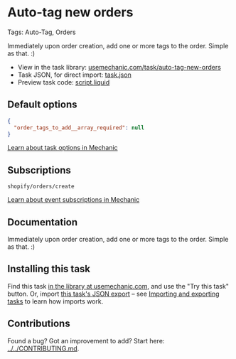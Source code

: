 # Auto-tag new orders

Tags: Auto-Tag, Orders

Immediately upon order creation, add one or more tags to the order. Simple as that. :)

* View in the task library: [usemechanic.com/task/auto-tag-new-orders](https://usemechanic.com/task/auto-tag-new-orders)
* Task JSON, for direct import: [task.json](../../tasks/auto-tag-new-orders.json)
* Preview task code: [script.liquid](./script.liquid)

## Default options

```json
{
  "order_tags_to_add__array_required": null
}
```

[Learn about task options in Mechanic](https://docs.usemechanic.com/article/471-task-options)

## Subscriptions

```liquid
shopify/orders/create
```

[Learn about event subscriptions in Mechanic](https://docs.usemechanic.com/article/408-subscriptions)

## Documentation

Immediately upon order creation, add one or more tags to the order. Simple as that. :)

## Installing this task

Find this task [in the library at usemechanic.com](https://usemechanic.com/task/auto-tag-new-orders), and use the "Try this task" button. Or, import [this task's JSON export](../../tasks/auto-tag-new-orders.json) – see [Importing and exporting tasks](https://docs.usemechanic.com/article/505-importing-and-exporting-tasks) to learn how imports work.

## Contributions

Found a bug? Got an improvement to add? Start here: [../../CONTRIBUTING.md](../../CONTRIBUTING.md).

